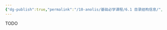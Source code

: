 ```yaml
---
{"dg-publish":true,"permalink":"/10-anolis/基础必学课程/6.1 目录结构信息/","dgPassFrontmatter":true}
---
```


TODO